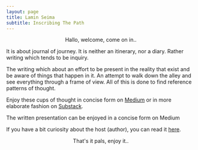 ```yaml
---
layout: page
title: Lamin Seima
subtitle: Inscribing The Path
---
```

<p style="text-align:center;">Hallo, welcome, come on in..</p>

It is about journal of journey.
It is neither an itinerary, nor a diary.
Rather writing which tends to be inquiry.

The writing which about an effort to be present
in the reality that exist and be aware of things that happen in it.
An attempt to walk down the alley
and see everything through a frame of view.
All of this is done to find reference patterns of thought.

Enjoy these cups of thought in concise form on [Medium](https://medium.com/@laminseima) 
or in more elaborate fashion on [Substack](https://laminseima.substack.com).

The written presentation can be enjoyed in a concise form on Medium

If you have a bit curiosity about the host (author), 
you can read it <a href="https://laminseima.github.io/glimpse/">here</a>.

<p style="text-align: center;">That's it pals, enjoy it..</p>
